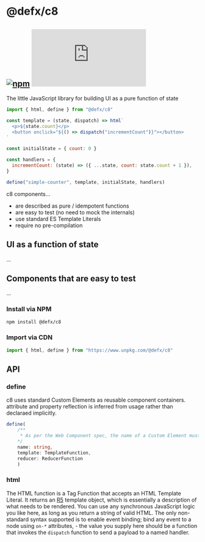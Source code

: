 # @defx/c8

## [![npm](https://img.shields.io/npm/v/@defx/c8.svg)](http://npm.im/@defx/c8) [![gzip size](https://img.badgesize.io/https://unpkg.com/@defx/c8/dist/c8.min.js?compression=gzip&label=gzip)]()

The little JavaScript library for building UI as a pure function of state

```js
import { html, define } from "@defx/c8"

const template = (state, dispatch) => html`
  <p>${state.count}</p>
  <button onclick="${() => dispatch("incrementCount")}"></button>
`

const initialState = { count: 0 }

const handlers = {
  incrementCount: (state) => ({ ...state, count: state.count + 1 }),
}

define("simple-counter", template, initialState, handlers)
```

c8 components...

- are described as pure / idempotent functions
- are easy to test (no need to mock the internals)
- use standard ES Template Literals
- require no pre-compilation

## UI as a function of state

...

## Components that are easy to test

...

### Install via NPM

```sh
npm install @defx/c8
```

### Import via CDN

```js
import { html, define } from "https://www.unpkg.com/@defx/c8"
```

## API

### define

c8 uses standard Custom Elements as reusable component containers. attribute and property reflection is inferred from usage rather than declaraed implicitly.

```ts
define(
    /**
     * As per the Web Component spec, the name of a Custom Element must be at least two words separated by a hyphen, so as to differentiate from native built-in elements
    */
    name: string,
    template: TemplateFunction,
    reducer: ReducerFunction
    )
```

### html

The HTML function is a Tag Function that accepts an HTML Template Literal. It returns an [R5](https://github.com/defx/r5) template object, which is essentially a description of what needs to be rendered. You can use any synchronous JavaScript logic you like here, as long as you return a string of valid HTML. The only non-standard syntax supported is to enable event binding; bind any event to a node using `on-*` attributes, - the value you supply here should be a function that invokes the `dispatch` function to send a payload to a named handler.
